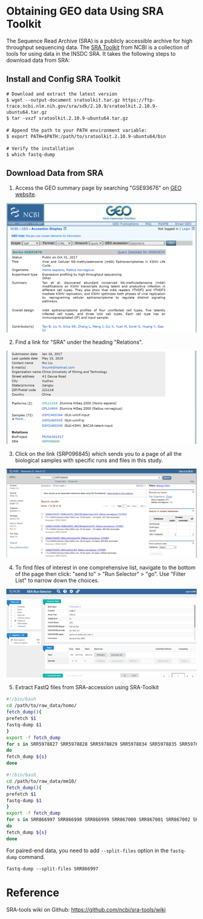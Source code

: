 # Obtaining GEO data Using SRA Toolkit

The Sequence Read Archive (SRA) is a publicly accessible archive for high throughput sequencing data. The [SRA Toolkit](https://ncbi.github.io/sra-tools/) from NCBI is a collection of tools for using data in the INSDC SRA. It takes the following steps to download data from SRA:



## Install and Config SRA Toolkit

```shell
# Download and extract the latest version
$ wget --output-document sratoolkit.tar.gz https://ftp-trace.ncbi.nlm.nih.gov/sra/sdk/2.10.9/sratoolkit.2.10.9-ubuntu64.tar.gz
$ tar -vxzf sratoolkit.2.10.9-ubuntu64.tar.gz

# Append the path to your PATH environment variable:
$ export PATH=$PATH:/path/to/sratoolkit.2.10.9-ubuntu64/bin

# Verify the installation
$ which fastq-dump
```



## Download Data from SRA

1. Access the GEO summary page by searching "GSE93676" on [GEO website](https://www.ncbi.nlm.nih.gov/geo/).

![GEOwebsite](../assets/images/M1/GEOwebsite.png)

2. Find a link for "SRA" under the heading "Relations".

![GEORelations](../assets/images/M1/GEORelations.png)

3. Click on the link (SRP096845) which sends you to a page of all the biological samples with specific runs and files in this study.

![AllRuns](../assets/images/M1/AllRuns.png)

4. To find files of interest in one comprehensive list, navigate to the bottom of the page then click: "send to" > "Run Selector" > "go". Use "Filter List" to narrow down the choices. 

![RunSelector](../assets/images/M1/RunSelector.png)

5. Extract FastQ files from SRA-accession using SRA-Toolkit

```bash
#!/bin/bash
cd /path/to/raw_data/homo/ 
fetch_dump(){
prefetch $1
fastq-dump $1
}
export -f fetch_dump
for s in SRR5978827 SRR5978828 SRR5978829 SRR5978834 SRR5978835 SRR5978836 SRR5978869 SRR5978870 SRR5978871 SRR5179446 SRR5179447 SRR5179448
do 
fetch_dump ${s}
done
```

```bash
#!/bin/bash
cd /path/to/raw_data/mm10/ 
fetch_dump(){
prefetch $1
fastq-dump $1
}
export -f fetch_dump
for s in SRR866997 SRR866998 SRR866999 SRR867000 SRR867001 SRR867002 SRR866991 SRR866992 SRR866993 SRR866994 SRR866995 SRR866996
do 
fetch_dump ${s}
done
```

For paired-end data, you need to add `--split-files` option in the `fastq-dump` command.

```shell
fastq-dump --split-files SRR866997
```



# Reference

SRA-tools wiki on Github: https://github.com/ncbi/sra-tools/wiki

